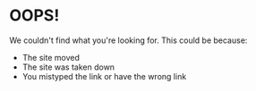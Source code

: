 # OOPS!

We couldn't find what you're looking for. This could be because:

 - The site moved
 - The site was taken down
 - You mistyped the link or have the wrong link

